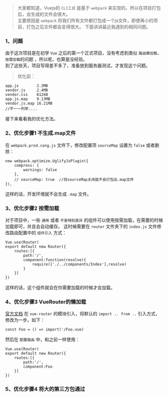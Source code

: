 >大家都知道，Vuejs的 `CLI工具` 是基于 `webpack` 来实现的，所以在项目打包后，会生成的文件会很大。  
>主要原因是 `webpack` 将我们所有文件都打包成一个js文件，即使再小的项目，打包之后文件都会变得很大。
>下面讲讲最近我遇到的相同问题。

### 1、问题
由于这次项目是在初学 `Vue` 之后的第一个正式项目，没有考虑到类似 `路由懒加载`、 `按需加载`的问题 ，所以呢，也算是没经验。  
到了这些天，项目写得差不多了，准备放到服务器测试，才发现这个问题。  
>优化前：
```
app.js        2.3MB
vendor.js     2.4MB
vendor.css    612kB
app.js.map    9.13MB
vendor.js.map 16.21MB
//不一一列举....
```
接下来看看我的优化方法。

### 2、优化步骤1  不生成.map文件
在 `webpack.prod.cong.js` 文件下，修改配置项 `sourceMap` 设置为 `false` 或者删除：
```
new webpack.optimize.UglifyJsPlugin({
    compress: {
        warnings: false
    },
    // sourceMap: true  //将sourceMap关闭就不会打包出.map文件
}),

```
这样的话，开发环境就不会生成 `.map` 文件。

### 3、优化步骤2  按需加载
对于项目中，一些 `通用` 或者 `不是特别差异` 的组件可以使用按需加载，在需要的时候加载即可，并且会自动缓存。
这时候需要在 `router` 文件夹下的 `index.js` 文件修改路由配置中的 `组件引入` 方式：
```
Vue.use(Router)
export default new Router({
    routes:[{
        path:'/',
        component:function(resolve){
            require(['./../components/Index'],resolve)
        }
    }]
}) 
```
这样的话，这个组件就会在你需要加载的时候才会加载。

### 4、优化步骤3  VueRouter的懒加载
[官方文档](https://router.vuejs.org/zh-cn/advanced/lazy-loading.html)
在 `vue-router` 的模块引入，将默认的 `import .. from ..` 引入方式，修改为一步。如下：
```
const Foo = () => import('/Foo.vue)
``` 
然后在 `配置路由` 中，和之前一样使用：
```
Vue.use(Router)
export default new Router({
    routes:[{
        path:'/',
        component:Foo
    }]
}) 
```

### 5、优化步骤4  将大的第三方包通过<script>标签引入
一般将类似 `echarts` 这种比较大的第三方依赖包，通过 `<script></script>` 标签来引入的话，会很大程度缩小打包的大小。   
但是需要在 `vue` 配置文件这样配置：
`webpack.base.config.js` 中添加 `不打包` 的包的名称，这样打包的时候才不会把这些包一起打包进去：  
```
module.exports = {
    entry:{...},
    output:{...},
    resolve:{...},
    module:{...},
    externals:{
        "echarts":"echarts"  //不打包的包名
    }
}
```
然后在 `index.html` 中用 `<script></script>` 标签引入依赖包的CDN或者其他地址。

### 6、优化步骤5  图片压缩
这个不用怎么说，有个地址很好用，推荐下：[tinypng](https://tinypng.com/#)

### 7、优化后
通过这几步骤，优化完成的每个文件都会缩小好多倍：
```
app.js        136.2kB
vendor.js     213.2kB
vendor.css    612kB   //css 这个我还没办法
app.js.map    0MB
vendor.js.map 0MB
```
### 8、结语
世上无难事，只怕没灵感，静一静然后灵感就出现了，嘻嘻。